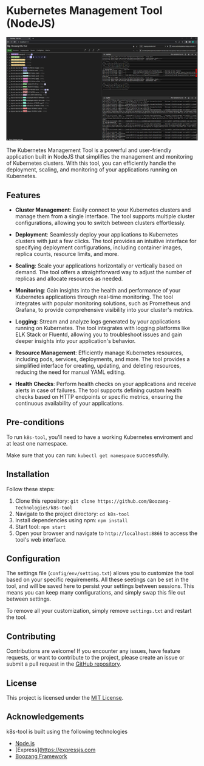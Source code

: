 # Kubernetes Management Tool (NodeJS)

![Logo](./docs/k8stools.png)

The Kubernetes Management Tool is a powerful and user-friendly application built in NodeJS that simplifies the management and monitoring of Kubernetes clusters. With this tool, you can efficiently handle the deployment, scaling, and monitoring of your applications running on Kubernetes.

## Features

- **Cluster Management**: Easily connect to your Kubernetes clusters and manage them from a single interface. The tool supports multiple cluster configurations, allowing you to switch between clusters effortlessly.
  
- **Deployment**: Seamlessly deploy your applications to Kubernetes clusters with just a few clicks. The tool provides an intuitive interface for specifying deployment configurations, including container images, replica counts, resource limits, and more.

- **Scaling**: Scale your applications horizontally or vertically based on demand. The tool offers a straightforward way to adjust the number of replicas and allocate resources as needed.

- **Monitoring**: Gain insights into the health and performance of your Kubernetes applications through real-time monitoring. The tool integrates with popular monitoring solutions, such as Prometheus and Grafana, to provide comprehensive visibility into your cluster's metrics.

- **Logging**: Stream and analyze logs generated by your applications running on Kubernetes. The tool integrates with logging platforms like ELK Stack or Fluentd, allowing you to troubleshoot issues and gain deeper insights into your application's behavior.

- **Resource Management**: Efficiently manage Kubernetes resources, including pods, services, deployments, and more. The tool provides a simplified interface for creating, updating, and deleting resources, reducing the need for manual YAML editing.

- **Health Checks**: Perform health checks on your applications and receive alerts in case of failures. The tool supports defining custom health checks based on HTTP endpoints or specific metrics, ensuring the continuous availability of your applications.

## Pre-conditions

To run `k8s-tool`, you'll need to have a working Kubernetes enviroment and at least one namespace. 

Make sure that you can run: `kubectl get namespace` successfully. 

## Installation

Follow these steps:

1. Clone this repository: `git clone https://github.com/Boozang-Technologies/k8s-tool`
2. Navigate to the project directory: `cd k8s-tool`
3. Install dependencies using npm: `npm install`
4. Start tool: `npm start`
5. Open your browser and navigate to `http://localhost:8866` to access the tool's web interface.

## Configuration

The settings file (`config/env/setting.txt`) allows you to customize the tool based on your specific requirements. All these seetings can be set in the tool, and will be saved here to persist your settings between sessions. This means you can keep many configurations, and simply swap this file out between settings.

To remove all your customization, simply remove `settings.txt` and restart the tool.

## Contributing

Contributions are welcome! If you encounter any issues, have feature requests, or want to contribute to the project, please create an issue or submit a pull request in the [GitHub repository](https://github.com/your-username/kubernetes-management-tool).

## License

This project is licensed under the [MIT License](LICENSE).

## Acknowledgements

k8s-tool is built using the following technologies

- [Node.js](https://nodejs.org/)
- [Express](https://expressjs.com
- [Boozang Framework](https://github.com/Boozang-Technologies/boozang-fm)

